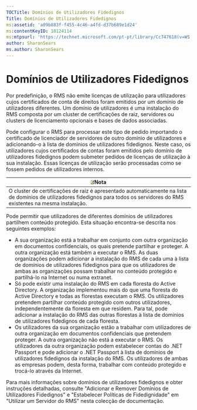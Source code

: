 ```yaml
---
TOCTitle: Domínios de Utilizadores Fidedignos
Title: Domínios de Utilizadores Fidedignos
ms:assetid: 'a09b883f-f455-4c46-a4fd-d37b689e1d24'
ms:contentKeyID: 18124114
ms:mtpsurl: 'https://technet.microsoft.com/pt-pt/library/Cc747618(v=WS.10)'
author: SharonSears
ms.author: SharonSears
---
```


Domínios de Utilizadores Fidedignos
===================================

Por predefinição, o RMS não emite licenças de utilização para utilizadores cujos certificados de conta de direitos foram emitidos por um domínio de utilizadores diferentes. Um domínio de utilizadores é uma instalação do RMS composta por um cluster de certificações de raiz, servidores ou clusters de licenciamento opcionais e bases de dados associadas.

Pode configurar o RMS para processar este tipo de pedido importando o certificado de licenciador de servidores de outro domínio de utilizadores e adicionando-o à lista de domínios de utilizadores fidedignos. Neste caso, os utilizadores cujos certificados de contas foram emitidos pelo domínio de utilizadores fidedignos podem submeter pedidos de licenças de utilização à sua instalação. Essas licenças de utilização serão processadas como se fossem pedidos de utilizadores internos.

| ![](/security-updates/images/Cc747618.note(WS.10).gif)Nota                                                                                                            |
|----------------------------------------------------------------------------------------------------------------------------------------------------------------------------------|
| O cluster de certificações de raiz é apresentado automaticamente na lista de domínios de utilizadores fidedignos para todos os servidores do RMS existentes na mesma instalação. |

Pode permitir que utilizadores de diferentes domínios de utilizadores partilhem conteúdo protegido. Esta situação encontra-se descrita nos seguintes exemplos:

-   A sua organização está a trabalhar em conjunto com outra organização em documentos confidenciais, os quais pretende partilhar e proteger. A outra organização está também a executar o RMS. As duas organizações podem adicionar a instalação do RMS de cada uma à lista de domínios de utilizadores fidedignos para que os utilizadores de ambas as organizações possam trabalhar no conteúdo protegido e partilhá-lo na Internet ou numa extranet.
-   Só pode existir uma instalação do RMS em cada floresta do Active Directory. A organização implementou mais do que uma floresta do Active Directory e todas as florestas executam o RMS. Os utilizadores pretendem partilhar conteúdo protegido com outros utilizadores, independentemente da floresta em que residem. Para tal, pode adicionar a instalação do RMS das outras florestas à lista de domínios de utilizadores fidedignos de cada floresta.
-   Os utilizadores da sua organização estão a trabalhar com utilizadores de outra organização em documentos confidenciais que pretendem proteger. A outra organização não está a executar o RMS. Os utilizadores da outra organização podem estabelecer contas do .NET Passport e pode adicionar o .NET Passport à lista de domínios de utilizadores fidedignos da instalação do RMS. Os utilizadores de ambas as empresas podem, desta forma, trabalhar com conteúdo protegido e trocá-lo através da Internet.

Para mais informações sobre domínios de utilizadores fidedignos e obter instruções detalhadas, consulte "Adicionar e Remover Domínios de Utilizadores Fidedignos" e "Estabelecer Políticas de Fidedignidade" em "Utilizar um Servidor do RMS" nesta colecção de documentação.
